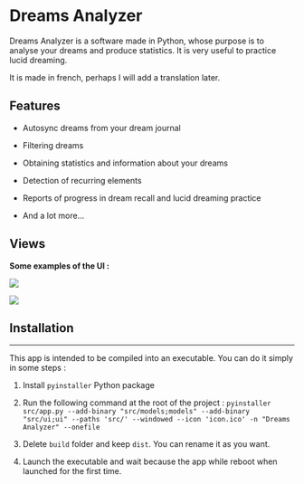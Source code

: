 # Dreams Analyzer

Dreams Analyzer is a software made in Python, whose purpose is to analyse your dreams and produce statistics. It is very useful to practice lucid dreaming. 

It is made in french, perhaps I will add a translation later.



## Features

- Autosync dreams from your dream journal

- Filtering dreams

- Obtaining statistics and information about your dreams

- Detection of recurring elements

- Reports of progress in dream recall and lucid dreaming practice

- And a lot more...



## Views

**Some examples of the UI :**

![](https://zupimages.net/up/22/22/e8oo.png)

![](https://zupimages.net/up/22/22/dqd0.png)



## Installation

---

This app is intended to be compiled into an executable. You can do it simply in some steps :

1. Install `pyinstaller` Python package

2. Run the following command at the root of the project : `pyinstaller src/app.py --add-binary "src/models;models" --add-binary "src/ui;ui" --paths 'src/' --windowed --icon 'icon.ico' -n "Dreams Analyzer" --onefile`

3. Delete `build` folder and keep `dist`. You can rename it as you want.

4. Launch the executable and wait because the app while reboot when launched for the first time.